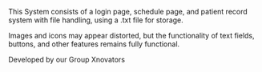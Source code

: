 This System consists of a login page, schedule page, and patient record system with file handling, using a .txt file for storage.

Images and icons may appear distorted, but the functionality of text fields, buttons, and other features remains fully functional.

Developed by our Group Xnovators 
